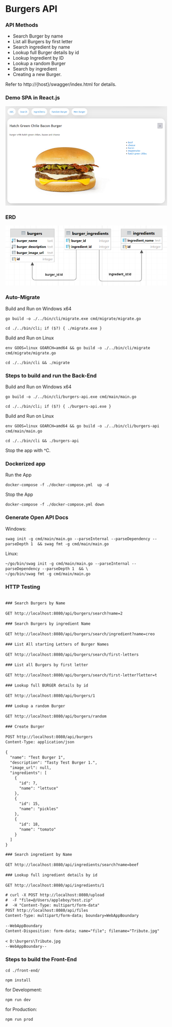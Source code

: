 # Burgers API

### API Methods

* Search Burger by name
* List all Burgers by first letter
* Search ingredient by name
* Lookup full Burger details by id
* Lookup Ingredient by ID
* Lookup a random Burger
* Search by ingredient
* Creating a new Burger.

Refer to http://{host}/swagger/index.html for details.

### Demo SPA in React.js

![burgers-api-demo.png](burgers-api-demo.png)

### ERD

![burgers-api-erd.png](burgers-api-erd.png)

### Auto-Migrate

Build and Run on Windows x64

```shell
go build -o ./../bin/cli/migrate.exe cmd/migrate/migrate.go
```

```shell
cd ./../bin/cli; if ($?) { ./migrate.exe }
```

Build and Run on Linux

```shell
env GOOS=linux GOARCH=amd64 && go build -o ./../bin/cli/migrate cmd/migrate/migrate.go
```

```shell
cd ./../bin/cli && ./migrate
```

### Steps to build and run the Back-End

Build and Run on Windows x64

```shell
go build -o ./../bin/cli/burgers-api.exe cmd/main/main.go
```

```shell
cd ./../bin/cli; if ($?) { ./burgers-api.exe }
```

Build and Run on Linux

```shell
env GOOS=linux GOARCH=amd64 && go build -o ./../bin/cli/burgers-api cmd/main/main.go
```

```shell
cd ./../bin/cli && ./burgers-api
```

Stop the app with ^C.

### Dockerized app

Run the App

```shell
docker-compose -f ./docker-compose.yml  up -d
```

Stop the App

```shell
docker-compose -f ./docker-compose.yml down
```

### Generate Open API Docs

Windows:

```shell
swag init -g cmd/main/main.go --parseInternal --parseDependency --parseDepth 1  && swag fmt -g cmd/main/main.go
```

Linux:

```shell
~/go/bin/swag init -g cmd/main/main.go --parseInternal --parseDependency --parseDepth 1  && \ 
~/go/bin/swag fmt -g cmd/main/main.go 
```

### HTTP Testing

```

### Search Burgers by Name

GET http://localhost:8080/api/burgers/search?name=2

### Search Burgers by ingredient Name

GET http://localhost:8080/api/burgers/search/ingredient?name=creo

### List All starting Letters of Burger Names

GET http://localhost:8080/api/burgers/search/first-letters

### List all Burgers by first letter

GET http://localhost:8080/api/burgers/search/first-letter?letter=t

### Lookup full BURGER details by id

GET http://localhost:8080/api/burgers/1

### Lookup a random Burger

GET http://localhost:8080/api/burgers/random

### Create Burger

POST http://localhost:8080/api/burgers
Content-Type: application/json

{
  "name": "Test Burger 1",
  "description": "Tasty Test Burger 1.",
  "image_url": null,
  "ingredients": [
    {
      "id": 7,
      "name": "lettuce"
    },
    {
      "id": 15,
      "name": "pickles"
    },
    {
      "id": 18,
      "name": "tomato"
    }
  ]
}
```

```
### Search ingredient by Name

GET http://localhost:8080/api/ingredients/search?name=beef

### Lookup full ingredient details by id

GET http://localhost:8080/api/ingredients/1
```

```
# curl -X POST http://localhost:8080/upload
#  -F "file=@/Users/appleboy/test.zip"
#  -H "Content-Type: multipart/form-data"
POST http://localhost:8080/api/files
Content-Type: multipart/form-data; boundary=WebAppBoundary

--WebAppBoundary
Content-Disposition: form-data; name="file"; filename="Tribute.jpg"

< D:\burgers\Tribute.jpg
--WebAppBoundary--
```

### Steps to build the Front-End

```shell
cd ./front-end/
```

```shell
npm install
```

for Development:

```shell
npm run dev
```
for Production:

```shell
npm run prod
```
